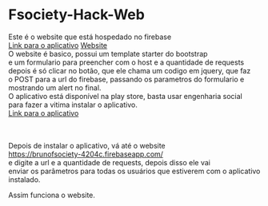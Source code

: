 # Fsociety-Hack-Web

Este é o website que está hospedado no firebase<br>
<a href="https://play.google.com/store/apps/details?id=com.brunoeleodoro.org.fsocietyhack" target="_blank">Link para o aplicativo</a>
<a href="https://brunofsociety-4204c.firebaseapp.com/" >Website</a>
<br>
O website é basico, possui um template starter do bootstrap<br>
e um formulario para preencher com o host e a quantidade de requests<br>
depois é só clicar no botão, que ele chama um codigo em jquery, que faz<br>
o POST para a url do firebase, passando os parametros do formulario e mostrando um alert no final.
<br>
O aplicativo está disponível na play store, basta usar engenharia social<br>
para fazer a vitima instalar o aplicativo.<br>
<a href="https://play.google.com/store/apps/details?id=com.brunoeleodoro.org.fsocietyhack" target="_blank">Link para o aplicativo</a>

<br><br>
Depois de instalar o aplicativo, vá até o website<br>
<a href="https://brunofsociety-4204c.firebaseapp.com/" target="_blank">https://brunofsociety-4204c.firebaseapp.com/</a><br>
e digite a url e a quantidade de requests, depois disso ele vai<br>
enviar os parâmetros para todas os usuários que estiverem com o aplicativo instalado.<br>

Assim funciona o website.

